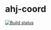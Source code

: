 # ahj-coord

[![Build status](https://ci.appveyor.com/api/projects/status/7r2wixrk65dtwmuj?svg=true)](https://ci.appveyor.com/project/dmitry-izjurov/ahj-coord)